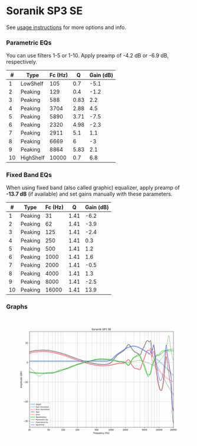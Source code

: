 # Soranik SP3 SE
See [usage instructions](https://github.com/jaakkopasanen/AutoEq#usage) for more options and info.

### Parametric EQs
You can use filters 1-5 or 1-10. Apply preamp of -4.2 dB or -6.9 dB, respectively.

|   # | Type      |   Fc (Hz) |    Q |   Gain (dB) |
|-----|-----------|-----------|------|-------------|
|   1 | LowShelf  |       105 | 0.7  |        -5.1 |
|   2 | Peaking   |       129 | 0.4  |        -1.2 |
|   3 | Peaking   |       588 | 0.83 |         2.2 |
|   4 | Peaking   |      3704 | 2.88 |         4.5 |
|   5 | Peaking   |      5890 | 3.71 |        -7.5 |
|   6 | Peaking   |      2320 | 4.98 |        -2.3 |
|   7 | Peaking   |      2911 | 5.1  |         1.1 |
|   8 | Peaking   |      6669 | 6    |        -3   |
|   9 | Peaking   |      8864 | 5.83 |         2.1 |
|  10 | HighShelf |     10000 | 0.7  |         6.8 |

### Fixed Band EQs
When using fixed band (also called graphic) equalizer, apply preamp of **-13.7 dB** (if available) and set gains manually with these parameters.

|   # | Type    |   Fc (Hz) |    Q |   Gain (dB) |
|-----|---------|-----------|------|-------------|
|   1 | Peaking |        31 | 1.41 |        -6.2 |
|   2 | Peaking |        62 | 1.41 |        -3.9 |
|   3 | Peaking |       125 | 1.41 |        -2.4 |
|   4 | Peaking |       250 | 1.41 |         0.3 |
|   5 | Peaking |       500 | 1.41 |         1.2 |
|   6 | Peaking |      1000 | 1.41 |         1.6 |
|   7 | Peaking |      2000 | 1.41 |        -0.5 |
|   8 | Peaking |      4000 | 1.41 |         1.3 |
|   9 | Peaking |      8000 | 1.41 |        -2.5 |
|  10 | Peaking |     16000 | 1.41 |        13.9 |

### Graphs
![](./Soranik%20SP3%20SE.png)
